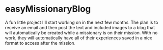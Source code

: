 # easyMissionaryBlog
A fun little project I'll start working on in the next few months. The plan is to receive an email and then post the text and included images to a blog that will automatically be created while a missionary is on their mission. With no work, they will automatically have all of their experiences saved in a nice format to access after the mission.
